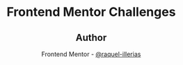 <div align="center">
 <img src=""></>
</>

# Frontend Mentor Challenges


## Author

 Frontend Mentor - [@raquel-illerias](https://www.frontendmentor.io/profile/raquel-illerias)
